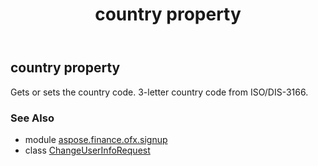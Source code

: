 ﻿---
title: country property
second_title: Aspose.Finance for Python via .NET API References
description: 
type: docs
weight: 70
url: /python-net/aspose.finance.ofx.signup/changeuserinforequest/country/
is_root: false
---

## country property


Gets or sets the country code. 3-letter country code from ISO/DIS-3166.

### See Also
* module [aspose.finance.ofx.signup](../../)
* class [ChangeUserInfoRequest](/finance/python-net/aspose.finance.ofx.signup/changeuserinforequest)

